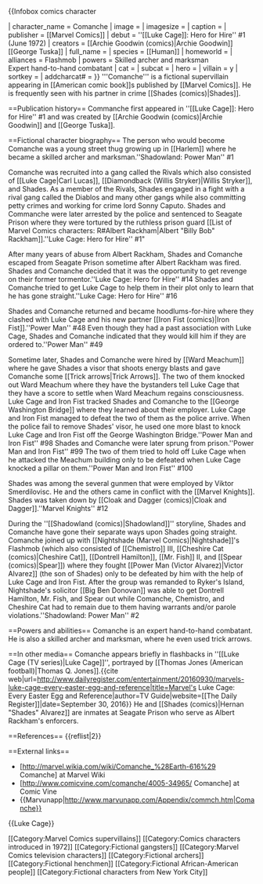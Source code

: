 {{Infobox comics character
<!--Wikipedia:WikiProject Comics-->
| character_name = Comanche
| image          = 
| imagesize      = <!-- default 250 -->
| caption        = 
| publisher      = [[Marvel Comics]]
| debut          = ''[[Luke Cage]]: Hero for Hire'' #1 (June 1972)
| creators       = [[Archie Goodwin (comics)|Archie Goodwin]]<br>[[George Tuska]]
| full_name      = 
| species        = [[Human]]
| homeworld      = <!-- optional -->
| alliances      = Flashmob 
| powers         = Skilled archer and marksman<br>Expert hand-to-hand combatant 
| cat            = 
| subcat         = 
| hero           = 
| villain        = y
| sortkey        = 
| addcharcat#    = 
}}
'''Comanche''' is a fictional supervillain appearing in [[American comic book]]s published by [[Marvel Comics]]. He is frequently seen with his partner in crime [[Shades (comics)|Shades]].

==Publication history==
Commanche first appeared in ''[[Luke Cage]]: Hero for Hire'' #1 and was created by [[Archie Goodwin (comics)|Archie Goodwin]] and [[George Tuska]].

==Fictional character biography==
The person who would become Comanche was a young street thug growing up in [[Harlem]] where he became a skilled archer and marksman.<ref>''Shadowland: Power Man'' #1</ref>

Comanche was recruited into a gang called the Rivals which also consisted of [[Luke Cage|Carl Lucas]], [[Diamondback (Willis Stryker)|Willis Stryker]], and Shades. As a member of the Rivals, Shades engaged in a fight with a rival gang called the Diablos and many other gangs while also committing petty crimes and working for crime lord Sonny Caputo. Shades and Commanche were later arrested by the police and sentenced to Seagate Prison where they were tortured by the ruthless prison guard [[List of Marvel Comics characters: R#Albert Rackham|Albert "Billy Bob" Rackham]].<ref>''Luke Cage: Hero for Hire'' #1"</ref>

After many years of abuse from Albert Rackham, Shades and Comanche escaped from Seagate Prison sometime after Albert Rackham was fired. Shades and Comanche decided that it was the opportunity to get revenge on their former tormentor.<ref>''Luke Cage: Hero for Hire'' #14</ref> Shades and Comanche tried to get Luke Cage to help them in their plot only to learn that he has gone straight.<ref>''Luke Cage: Hero for Hire'' #16</ref>

Shades and Comanche returned and became hoodlums-for-hire where they clashed with Luke Cage and his new partner [[Iron Fist (comics)|Iron Fist]].<ref>''Power Man'' #48</ref> Even though they had a past association with Luke Cage, Shades and Comanche indicated that they would kill him if they are ordered to.<ref>''Power Man'' #49</ref>

Sometime later, Shades and Comanche were hired by [[Ward Meachum]] where he gave Shades a visor that shoots energy blasts and gave Comanche some [[Trick arrows|Trick Arrows]]. The two of them knocked out Ward Meachum where they have the bystanders tell Luke Cage that they have a score to settle when Ward Meachum regains consciousness. Luke Cage and Iron Fist tracked Shades and Comanche to the [[George Washington Bridge]] where they learned about their employer. Luke Cage and Iron Fist managed to defeat the two of them as the police arrive. When the police fail to remove Shades' visor, he used one more blast to knock Luke Cage and Iron Fist off the George Washington Bridge.<ref>''Power Man and Iron Fist'' #98</ref> Shades and Comanche were later sprung from prison.<ref>''Power Man and Iron Fist'' #99</ref> The two of them tried to hold off Luke Cage when he attacked the Meachum building only to be defeated when Luke Cage knocked a pillar on them.<ref>''Power Man and Iron Fist'' #100</ref>

Shades was among the several gunmen that were employed by Viktor Smerdilovisc. He and the others came in conflict with the [[Marvel Knights]]. Shades was taken down by [[Cloak and Dagger (comics)|Cloak and Dagger]].<ref>''Marvel Knights'' #12</ref>

During the ''[[Shadowland (comics)|Shadowland]]'' storyline, Shades and Comanche have gone their separate ways upon Shades going straight. Comanche joined up with [[Nightshade (Marvel Comics)|Nightshade]]'s Flashmob (which also consisted of [[Chemistro]] III, [[Cheshire Cat (comics)|Cheshire Cat]], [[Dontrell Hamilton]], [[Mr. Fish]] II, and [[Spear (comics)|Spear]]) where they fought [[Power Man (Victor Alvarez)|Victor Alvarez]] (the son of Shades) only to be defeated by him with the help of Luke Cage and Iron Fist. After the group was remanded to Ryker's Island, Nightshade's solicitor [[Big Ben Donovan]] was able to get Dontrell Hamilton, Mr. Fish, and Spear out while Comanche, Chemistro, and Cheshire Cat had to remain due to them having warrants and/or parole violations.<ref>''Shadowland: Power Man'' #2</ref>

==Powers and abilities==
Comanche is an expert hand-to-hand combatant. He is also a skilled archer and marksman, where he even used trick arrows.

==In other media==
Comanche appears briefly in flashbacks in ''[[Luke Cage (TV series)|Luke Cage]]'', portrayed by [[Thomas Jones (American football)|Thomas Q. Jones]].<ref>{{cite web|url=http://www.dailyregister.com/entertainment/20160930/marvels-luke-cage-every-easter-egg-and-reference|title=Marvel's Luke Cage: Every Easter Egg and Reference|author=TV Guide|website=[[The Daily Register]]|date=September 30, 2016}}</ref> He and [[Shades (comics)|Hernan "Shades" Alvarez]] are inmates at Seagate Prison who serve as Albert Rackham's enforcers.

==References==
{{reflist|2}}

==External links==
* [http://marvel.wikia.com/wiki/Comanche_%28Earth-616%29 Comanche] at Marvel Wiki
* [http://www.comicvine.com/comanche/4005-34965/ Comanche] at Comic Vine
* {{Marvunapp|http://www.marvunapp.com/Appendix/commch.htm|Comanche}}

{{Luke Cage}}

[[Category:Marvel Comics supervillains]]
[[Category:Comics characters introduced in 1972]]
[[Category:Fictional gangsters]]
[[Category:Marvel Comics television characters]]
[[Category:Fictional archers]]
[[Category:Fictional henchmen]]
[[Category:Fictional African-American people]]
[[Category:Fictional characters from New York City]]